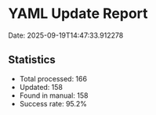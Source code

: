 # YAML Update Report

Date: 2025-09-19T14:47:33.912278

## Statistics
- Total processed: 166
- Updated: 158
- Found in manual: 158
- Success rate: 95.2%
